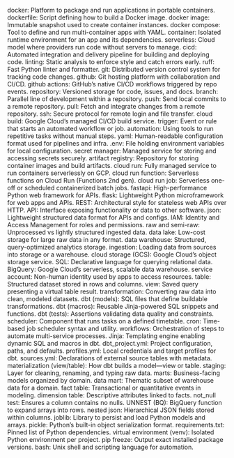 docker: Platform to package and run applications in portable containers.
dockerfile: Script defining how to build a Docker image.
docker image: Immutable snapshot used to create container instances.
docker compose: Tool to define and run multi-container apps with YAML.
container: Isolated runtime environment for an app and its dependencies.
serverless: Cloud model where providers run code without servers to manage.
cicd: Automated integration and delivery pipeline for building and deploying code.
linting: Static analysis to enforce style and catch errors early.
ruff: Fast Python linter and formatter.
git: Distributed version control system for tracking code changes.
github: Git hosting platform with collaboration and CI/CD.
github actions: GitHub’s native CI/CD workflows triggered by repo events.
repository: Versioned storage for code, issues, and docs.
branch: Parallel line of development within a repository.
push: Send local commits to a remote repository.
pull: Fetch and integrate changes from a remote repository.
ssh: Secure protocol for remote login and file transfer.
cloud build: Google Cloud’s managed CI/CD build service.
trigger: Event or rule that starts an automated workflow or job.
automation: Using tools to run repetitive tasks without manual steps.
yaml: Human-readable configuration format used for pipelines and infra.
.env: File holding environment variables for local configuration.
secret manager: Managed service for storing and accessing secrets securely.
artifact registry: Repository for storing container images and build artifacts.
cloud run: Fully managed service to run containers serverlessly on GCP.
cloud run function: Serverless functions on Cloud Run (Functions 2nd gen).
cloud run job: Serverless one-off or scheduled containerized batch jobs.
fastapi: High-performance Python web framework for APIs.
flask: Lightweight Python microframework for web apps and APIs.
REST: Architectural style for stateless web APIs over HTTP.
API: Interface exposing functionality or data to other software.
json: Lightweight structured data format for APIs and configs.
IAM: Identity and Access Management for roles and permissions.
raw and semi-raw: Unprocessed vs lightly structured ingested data.
data lake: Low-cost storage for large raw data in any format.
data warehouse: Structured, query-optimized analytics storage.
ingestion: Loading data from sources into storage or a warehouse.
cloud storage (GCS): Google Cloud’s object storage service.
SQL: Declarative language for querying relational data.
BigQuery: Google Cloud’s serverless, scalable data warehouse.
service account: Non-human identity used by apps to access resources.
table: Structured dataset stored in rows and columns.
view: Saved query presenting a virtual table result.
transformation: Converting raw data into clean, modeled datasets.
dbt (models): SQL files that define buildable transformations.
dbt (macros): Reusable Jinja-powered SQL snippets and functions.
dbt (tests): Assertions validating data quality and constraints.
scheduler: Component that runs tasks on a defined timetable.
cron: Time-based job scheduler syntax and utility.
workflows: Orchestration of steps to automate multi-service processes.
Jinja: Templating engine enabling dynamic SQL and macros in dbt.
dbt_project.yml: Project configuration, paths, and defaults.
profiles.yml: Local credentials and target profiles for dbt.
sources.yml: Declarations of external source tables with metadata.
materialization (view/table): How dbt builds a model—view or table.
staging: Layer for cleaning, renaming, and typing raw data.
marts: Business-facing models organized by domain.
data mart: Thematic subset of warehouse data for a domain.
fact table: Transactional or quantitative events in modeling.
dimension table: Descriptive attributes linked to facts.
not_null test: Ensures a column contains no nulls.
UNNEST (BQ): BigQuery function to expand arrays into rows.
nested json: Hierarchical JSON fields stored within columns.
joblib: Library to persist and load Python models and arrays.
pickle: Python’s built-in object serialization format.
requirements.txt: Pinned list of Python dependencies.
virtual environment (venv): Isolated Python environment per project.
pip freeze: Output exact installed package versions.
bash: Unix shell and scripting language for automation.




